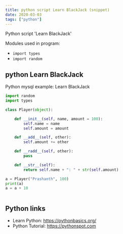 ```yaml
---
title: python script Learn BlackJack (snippet)
date: 2020-03-03
tags: ["python"]
---
```

Python script 'Learn BlackJack'


Modules used in program: 
* `import types`
* `import random`

## python Learn BlackJack

Python mysql example: Learn BlackJack

```python
import random
import types

class Player(object):

    def __init__(self, name, amount = 100):
        self.name = name
        self.amount = amount

    def __add__(self, other):
        self.amount += other

    def __radd__(self, other):
        pass

    def __str__(self):
        return self.name + ": " + str(self.amount)

a = Player("Prashanth", 100)
print(a)
a = a + 10



```

## Python links

- Learn Python: https://pythonbasics.org/
- Python Tutorial: https://pythonspot.com
